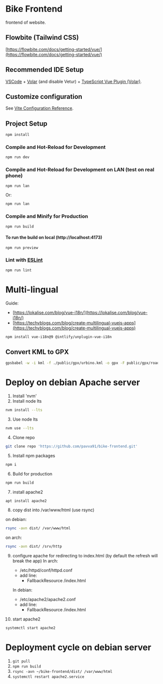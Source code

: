 # Bike Frontend

frontend of website.

## Flowbite (Tailwind CSS)

[https://flowbite.com/docs/getting-started/vue/](https://flowbite.com/docs/getting-started/vue/)

## Recommended IDE Setup

[VSCode](https://code.visualstudio.com/) + [Volar](https://marketplace.visualstudio.com/items?itemName=Vue.volar) (and disable Vetur) + [TypeScript Vue Plugin (Volar)](https://marketplace.visualstudio.com/items?itemName=Vue.vscode-typescript-vue-plugin).

## Customize configuration

See [Vite Configuration Reference](https://vitejs.dev/config/).

## Project Setup

```sh
npm install
```

### Compile and Hot-Reload for Development

```sh
npm run dev
```

### Compile and Hot-Reload for Development on LAN (test on real phone)

```sh
npm run lan
```

Or:

```sh
npm run lan
```

### Compile and Minify for Production

```sh
npm run build
```

#### To run the build on local (http://localhost:4173)

```sh
npm run preview
```

### Lint with [ESLint](https://eslint.org/)

```sh
npm run lint
```

# Multi-lingual

Guide:

- [https://lokalise.com/blog/vue-i18n/](https://lokalise.com/blog/vue-i18n/)
- [https://techvblogs.com/blog/create-multilingual-vuejs-apps](https://techvblogs.com/blog/create-multilingual-vuejs-apps)

```sh
npm install vue-i18n@9 @intlify/unplugin-vue-i18n
```

## Convert KML to GPX

```sh
gpsbabel -w -i kml -f ./public/gpx/urbino.kml -o gpx -F public/gpx/road/kml2gpx_urbino.gpx
```

# Deploy on debian Apache server

1. Install 'nvm'
2. Install node lts

```sh
nvm install --lts
```

3. Use node lts

```sh
nvm use --lts
```

4. Clone repo

```sh
git clone repo 'https://github.com/pavva91/bike-frontend.git'
```

5. Install npm packages

```sh
npm i
```

6. Build for production

```sh
npm run build
```

7. install apache2

```sh
apt install apache2
```

8. copy dist into /var/www/html (use rsync)

on debian:

```sh
rsync -avn dist/ /var/www/html
```

on arch:

```sh
rsync -avn dist/ /srv/http
```

9. configure apache for redirecting to index.html (by default the refresh will break the app)
   In arch:

   - /etc/httpd/conf/httpd.conf
   - add line:
     - FallbackResource /index.html

   In debian:

   - /etc/apache2/apache2.conf
   - add line:
     - FallbackResource /index.html

10. start apache2

```sh
systemctl start apache2
```

# Deployment cycle on debian server

1. `git pull`
2. `npm run build`
3. `rsync -avn ~/bike-frontend/dist/ /var/www/html`
4. `systemctl restart apache2.service`

